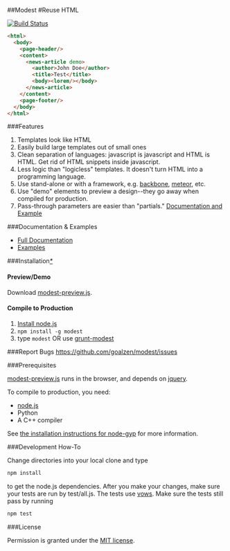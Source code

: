 ##Modest 
#Reuse HTML

[![Build Status](https://travis-ci.org/goalzen/modest.png)](https://travis-ci.org/goalzen/modest)

```html
<html>
  <body>
    <page-header/>
    <content>
      <news-article demo>
        <author>John Doe</author>
        <title>Test</title>
        <body><lorem/></body>
      </news-article>
    </content>
    <page-footer/>
  </body>
</html>
```

###Features
1.  Templates look like HTML
2.  Easily build large templates out of small ones
3.  Clean separation of languages: javascript is javascript and HTML is HTML.  Get rid of HTML snippets inside javascript.
4.  Less logic than "logicless" templates.  It doesn't turn HTML into a programming language.
5.  Use stand-alone or with a framework, e.g. [backbone](https://github.com/documentcloud/backbone),
[meteor](https://github.com/meteor/meteor), etc.
6.  Use "demo" elements to preview a design--they go away when compiled for production.
7.  Pass-through parameters are easier than "partials." [Documentation and Example](https://github.com/goalzen/modest/wiki/Documentation#wiki-passthrough-parameters)

###Documentation & Examples
* [Full Documentation](https://github.com/goalzen/modest/wiki/Documentation)
* [Examples](https://github.com/goalzen/modest/wiki/Examples)

###Installation[_*_](#prerequisites)

#### Preview/Demo

Download [modest-preview.js](https://raw.github.com/goalzen/modest/master/lib/modest-preview.js).

#### Compile to Production

1. [Install node.js](http://nodejs.org/#download)
2. ``npm install -g modest``
3. type ``modest`` OR use [grunt-modest](https://github.com/goalzen/grunt-modest?source=cc)

###Report Bugs
https://github.com/goalzen/modest/issues

###Prerequisites<a id="prerequisites"/>

[modest-preview.js](https://raw.github.com/goalzen/modest/master/lib/modest-preview.js) runs in the browser, and depends on [jquery](http://jquery.com/download/).

To compile to production, you need:

* [node.js](http://nodejs.org/download/)
* Python
* A C++ compiler

See [the installation instructions for node-gyp](https://github.com/TooTallNate/node-gyp#installation) for more information.

###Development How-To

Change directories into your local clone and type
```bash
npm install
```
to get the node.js dependencies.  After you make your changes, make sure your tests are run by test/all.js.  The tests use [vows](http://vowsjs.org).  Make sure the tests still pass by running
```bash
npm test
```

###License

Permission is granted under the [MIT license](https://github.com/goalzen/modest/blob/master/LICENSE-MIT).
